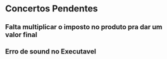 # Concertos Pendentes


## Falta multiplicar o imposto no produto pra dar um valor final
## Erro de sound no Executavel 



